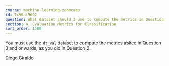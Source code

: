 ```yaml
---
course: machine-learning-zoomcamp
id: 7c90af9692
question: What dataset should I use to compute the metrics in Question 3
section: 4. Evaluation Metrics for Classification
sort_order: 1500
---
```


You must use the `dt_val` dataset to compute the metrics asked in Question 3 and onwards, as you did in Question 2.

Diego Giraldo

